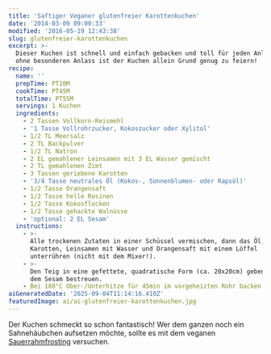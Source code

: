 ```yaml
---
title: 'Saftiger Veganer glutenfreier Karottenkuchen'
date: '2014-03-09 09:00:33'
modified: '2016-05-19 12:43:38'
slug: glutenfreier-karottenkuchen
excerpt: >-
  Dieser Kuchen ist schnell und einfach gebacken und toll für jeden Anlass. Auch
  ohne besonderen Anlass ist der Kuchen allein Grund genug zu feiern!
recipe:
  name: ''
  prepTime: PT10M
  cookTime: PT45M
  totalTime: PT55M
  servings: 1 Kuchen
  ingredients:
    - 2 Tassen Vollkorn-Reismehl
    - '1 Tasse Vollrohrzucker, Kokoszucker oder Xylitol'
    - 1/2 TL Meersalz
    - 2 TL Backpulver
    - 1/2 TL Natron
    - 2 EL gemahlener Leinsamen mit 3 EL Wasser gemischt
    - 2 TL gemahlenen Zimt
    - 3 Tassen geriebene Karotten
    - '3/4 Tasse neutrales Öl (Kokos-, Sonnenblumen- oder Rapsöl)'
    - 1/2 Tasse Orangensaft
    - 1/2 Tasse helle Rosinen
    - 1/2 Tasse Kokosflocken
    - 1/2 Tasse gehackte Walnüsse
    - 'optional: 2 EL Sesam'
  instructions:
    - >-
      Alle trockenen Zutaten in einer Schüssel vermischen, dann das Öl, die
      Karotten, Leinsamen mit Wasser und Orangensaft mit einem Löffel
      unterrühren (nicht mit dem Mixer!).
    - >-
      Den Teig in eine gefettete, quadratische Form (ca. 20x20cm) geben und mit
      dem Sesam bestreuen.
    - Bei 180°C Ober-/Unterhitze für 45min im vorgeheizten Rohr backen.
aiGeneratedDate: '2025-09-04T11:14:16.410Z'
featuredImage: ai/ai-glutenfreier-karottenkuchen.jpg
---
```


Der Kuchen schmeckt so schon fantastisch! Wer dem ganzen noch ein Sahnehäubchen aufsetzen möchte, sollte es mit dem veganen [Sauerrahmfrosting](https://www.veganblatt.com/kuerbis-muffins) versuchen.
